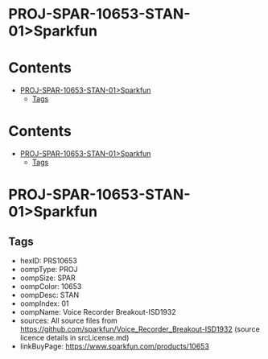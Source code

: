 
PROJ-SPAR-10653-STAN-01>Sparkfun
================================

Contents
========

* [PROJ-SPAR-10653-STAN-01>Sparkfun](#proj-spar-10653-stan-01sparkfun)
	* [Tags](#tags)

Contents
========

* [PROJ-SPAR-10653-STAN-01>Sparkfun](#proj-spar-10653-stan-01sparkfun)
	* [Tags](#tags)

# PROJ-SPAR-10653-STAN-01>Sparkfun

## Tags

- hexID: PRS10653
- oompType: PROJ
- oompSize: SPAR
- oompColor: 10653
- oompDesc: STAN
- oompIndex: 01
- oompName: Voice Recorder Breakout-ISD1932
- sources: All source files from https://github.com/sparkfun/Voice_Recorder_Breakout-ISD1932 (source licence details in srcLicense.md)
- linkBuyPage: https://www.sparkfun.com/products/10653
